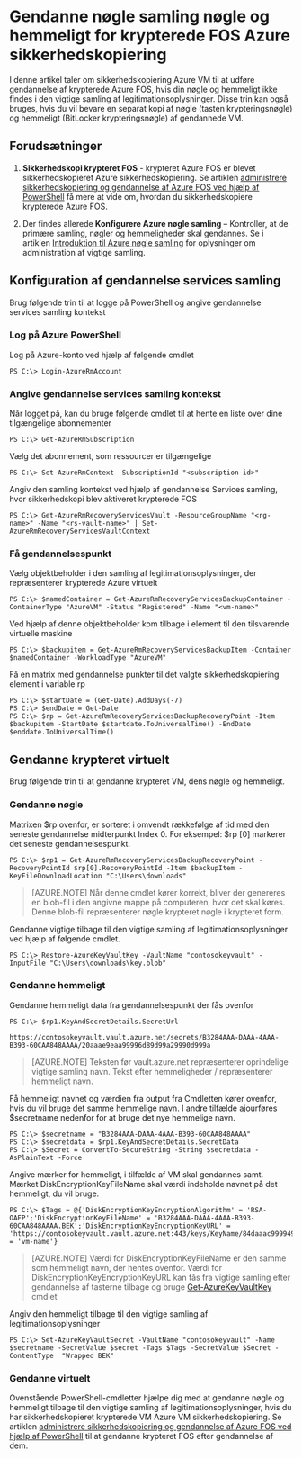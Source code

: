 <properties
    pageTitle="Gendanne nøgle samling nøgle og hemmeligt for krypterede FOS Azure sikkerhedskopiering | Microsoft Azure"
    description="Lær, hvordan du kan gendanne nøgle samling nøgle og hemmeligt i Azure sikkerhedskopi ved hjælp af PowerShell"
    services="backup"
    documentationCenter=""
    authors="JPallavi"
    manager="vijayts"
    editor=""/>

<tags
    ms.service="backup"
    ms.workload="storage-backup-recovery"
    ms.tgt_pltfrm="na"
    ms.devlang="na"
    ms.topic="article"
    ms.date="10/18/2016"
    ms.author="JPallavi" />

# <a name="restore-key-vault-key-and-secret-for-encrypted-vms-using-azure-backup"></a>Gendanne nøgle samling nøgle og hemmeligt for krypterede FOS Azure sikkerhedskopiering
I denne artikel taler om sikkerhedskopiering Azure VM til at udføre gendannelse af krypterede Azure FOS, hvis din nøgle og hemmeligt ikke findes i den vigtige samling af legitimationsoplysninger. Disse trin kan også bruges, hvis du vil bevare en separat kopi af nøgle (tasten krypteringsnøgle) og hemmeligt (BitLocker krypteringsnøgle) af gendannede VM.

## <a name="pre-requisites"></a>Forudsætninger

1. **Sikkerhedskopi krypteret FOS** - krypteret Azure FOS er blevet sikkerhedskopieret Azure sikkerhedskopiering. Se artiklen [administrere sikkerhedskopiering og gendannelse af Azure FOS ved hjælp af PowerShell](backup-azure-vms-automation.md) få mere at vide om, hvordan du sikkerhedskopiere krypterede Azure FOS.

2. Der findes allerede **Konfigurere Azure nøgle samling** – Kontroller, at de primære samling, nøgler og hemmeligheder skal gendannes. Se i artiklen [Introduktion til Azure nøgle samling](../key-vault/key-vault-get-started.md) for oplysninger om administration af vigtige samling.

## <a name="setup-recovery-services-vault"></a>Konfiguration af gendannelse services samling 
Brug følgende trin til at logge på PowerShell og angive gendannelse services samling kontekst

### <a name="log-in-to-azure-powershell"></a>Log på Azure PowerShell 

Log på Azure-konto ved hjælp af følgende cmdlet

```
PS C:\> Login-AzureRmAccount
```

### <a name="set-recovery-services-vault-context"></a>Angive gendannelse services samling kontekst

Når logget på, kan du bruge følgende cmdlet til at hente en liste over dine tilgængelige abonnementer

```
PS C:\> Get-AzureRmSubscription
```

Vælg det abonnement, som ressourcer er tilgængelige

```
PS C:\> Set-AzureRmContext -SubscriptionId "<subscription-id>"
```

Angiv den samling kontekst ved hjælp af gendannelse Services samling, hvor sikkerhedskopi blev aktiveret krypterede FOS

```
PS C:\> Get-AzureRmRecoveryServicesVault -ResourceGroupName "<rg-name>" -Name "<rs-vault-name>" | Set-AzureRmRecoveryServicesVaultContext
```

### <a name="get-recovery-point"></a>Få gendannelsespunkt 

Vælg objektbeholder i den samling af legitimationsoplysninger, der repræsenterer krypterede Azure virtuelt

```
PS C:\> $namedContainer = Get-AzureRmRecoveryServicesBackupContainer -ContainerType "AzureVM" -Status "Registered" -Name "<vm-name>"
```

Ved hjælp af denne objektbeholder kom tilbage i element til den tilsvarende virtuelle maskine

```
PS C:\> $backupitem = Get-AzureRmRecoveryServicesBackupItem -Container $namedContainer -WorkloadType "AzureVM"
```

Få en matrix med gendannelse punkter til det valgte sikkerhedskopiering element i variable rp

```
PS C:\> $startDate = (Get-Date).AddDays(-7)
PS C:\> $endDate = Get-Date
PS C:\> $rp = Get-AzureRmRecoveryServicesBackupRecoveryPoint -Item $backupitem -StartDate $startdate.ToUniversalTime() -EndDate $enddate.ToUniversalTime()
```

## <a name="restore-encrypted-virtual-machine"></a>Gendanne krypteret virtuelt
Brug følgende trin til at gendanne krypteret VM, dens nøgle og hemmeligt.

### <a name="restore-key"></a>Gendanne nøgle

Matrixen $rp ovenfor, er sorteret i omvendt rækkefølge af tid med den seneste gendannelse midterpunkt Index 0. For eksempel: $rp [0] markerer det seneste gendannelsespunkt.

```
PS C:\> $rp1 = Get-AzureRmRecoveryServicesBackupRecoveryPoint -RecoveryPointId $rp[0].RecoveryPointId -Item $backupItem -KeyFileDownloadLocation "C:\Users\downloads"
```

> [AZURE.NOTE]
Når denne cmdlet kører korrekt, bliver der genereres en blob-fil i den angivne mappe på computeren, hvor det skal køres. Denne blob-fil repræsenterer nøgle krypteret nøgle i krypteret form.

Gendanne vigtige tilbage til den vigtige samling af legitimationsoplysninger ved hjælp af følgende cmdlet. 

```
PS C:\> Restore-AzureKeyVaultKey -VaultName "contosokeyvault" -InputFile "C:\Users\downloads\key.blob"
```

### <a name="restore-secret"></a>Gendanne hemmeligt

Gendanne hemmeligt data fra gendannelsespunkt der fås ovenfor

```
PS C:\> $rp1.KeyAndSecretDetails.SecretUrl

https://contosokeyvault.vault.azure.net/secrets/B3284AAA-DAAA-4AAA-B393-60CAA848AAAA/20aaae9eaa99996d89d99a29990d999a
```

> [AZURE.NOTE]
Teksten før vault.azure.net repræsenterer oprindelige vigtige samling navn. Tekst efter hemmeligheder / repræsenterer hemmeligt navn. 

Få hemmeligt navnet og værdien fra output fra Cmdletten kører ovenfor, hvis du vil bruge det samme hemmelige navn. I andre tilfælde ajourføres $secretname nedenfor for at bruge det nye hemmelige navn. 

```
PS C:\> $secretname = "B3284AAA-DAAA-4AAA-B393-60CAA848AAAA"
PS C:\> $secretdata = $rp1.KeyAndSecretDetails.SecretData
PS C:\> $Secret = ConvertTo-SecureString -String $secretdata -AsPlainText -Force
```

Angive mærker for hemmeligt, i tilfælde af VM skal gendannes samt. Mærket DiskEncryptionKeyFileName skal værdi indeholde navnet på det hemmeligt, du vil bruge. 

```
PS C:\> $Tags = @{'DiskEncryptionKeyEncryptionAlgorithm' = 'RSA-OAEP';'DiskEncryptionKeyFileName' = 'B3284AAA-DAAA-4AAA-B393-60CAA848AAAA.BEK';'DiskEncryptionKeyEncryptionKeyURL' = 'https://contosokeyvault.vault.azure.net:443/keys/KeyName/84daaac999949999030bf99aaa5a9f9';'MachineName' = 'vm-name'}
```

> [AZURE.NOTE]
Værdi for DiskEncryptionKeyFileName er den samme som hemmeligt navn, der hentes ovenfor. Værdi for DiskEncryptionKeyEncryptionKeyURL kan fås fra vigtige samling efter gendannelse af tasterne tilbage og bruge [Get-AzureKeyVaultKey](https://msdn.microsoft.com/library/dn868053.aspx) cmdlet   

Angiv den hemmeligt tilbage til den vigtige samling af legitimationsoplysninger

```
PS C:\> Set-AzureKeyVaultSecret -VaultName "contosokeyvault" -Name $secretname -SecretValue $secret -Tags $Tags -SecretValue $Secret -ContentType  "Wrapped BEK"
```

### <a name="restore-virtual-machine"></a>Gendanne virtuelt
Ovenstående PowerShell-cmdletter hjælpe dig med at gendanne nøgle og hemmeligt tilbage til den vigtige samling af legitimationsoplysninger, hvis du har sikkerhedskopieret krypterede VM Azure VM sikkerhedskopiering. Se artiklen [administrere sikkerhedskopiering og gendannelse af Azure FOS ved hjælp af PowerShell](backup-azure-vms-automation.md) til at gendanne krypteret FOS efter gendannelse af dem.
